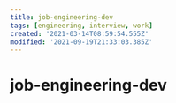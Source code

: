 ```yaml
---
title: job-engineering-dev
tags: [engineering, interview, work]
created: '2021-03-14T08:59:54.555Z'
modified: '2021-09-19T21:33:03.385Z'
---
```


# job-engineering-dev



